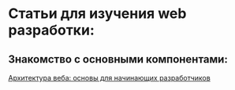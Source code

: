 # Статьи для изучения web разработки:

## Знакомство с основными компонентами:

[Архитектура веба: основы для начинающих разработчиков](https://tproger.ru/translations/web-architecture-101/)
